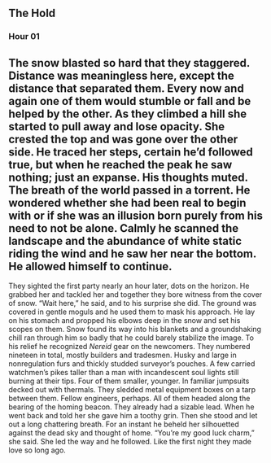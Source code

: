 ## The Hold
### Hour 01
The snow blasted so hard that they staggered. Distance was meaningless here, except the distance that separated them. Every now and again one of them would stumble or fall and be helped by the other. 
As they climbed a hill she started to pull away and lose opacity. She crested the top and was gone over the other side. He traced her steps, certain he’d followed true, but when he reached the peak he saw nothing; just an expanse. His thoughts muted. The breath of the world passed in a torrent. He wondered whether she had been real to begin with or if she was an illusion born purely from his need to not be alone. Calmly he scanned the landscape and the abundance of white static riding the wind and he saw her near the bottom. He allowed himself to continue.
---- 
They sighted the first party nearly an hour later, dots on the horizon. He grabbed her and tackled her and together they bore witness from the cover of snow. “Wait here,” he said, and to his surprise she did. The ground was covered in gentle moguls and he used them to mask his approach. He lay on his stomach and propped his elbows deep in the snow and set his scopes on them. Snow found its way into his blankets and a groundshaking chill ran through him so badly that he could barely stabilize the image.
To his relief he recognized *Nereid* gear on the newcomers. They numbered nineteen in total, mostly builders and tradesmen. Husky and large in nonregulation furs and thickly studded surveyor’s pouches. A few carried watchmen’s pikes taller than a man with incandescent soul lights still burning at their tips. Four of them smaller, younger. In familiar jumpsuits decked out with thermals. They sledded metal equipment boxes on a tarp between them. Fellow engineers, perhaps. All of them headed along the bearing of the homing beacon. They already had a sizable lead.
When he went back and told her she gave him a toothy grin. Then she stood and let out a long chattering breath. For an instant he beheld her silhouetted against the dead sky and thought of home. “You’re my good luck charm,” she said. She led the way and he followed. Like the first night they made love so long ago.